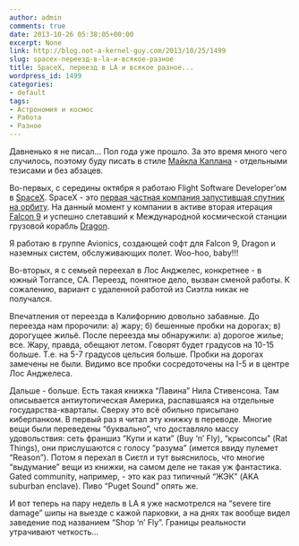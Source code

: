 ```yaml
---
author: admin
comments: true
date: 2013-10-26 05:38:05+00:00
excerpt: None
link: http://blog.not-a-kernel-guy.com/2013/10/25/1499
slug: spacex-переезд-в-la-и-всякое-разное
title: SpaceX, переезд в LA и всякое разное...
wordpress_id: 1499
categories:
- default
tags:
- Астрономия и космос
- Работа
- Разное
---
```


Давненько я не писал… Пол года уже прошло. За это время много чего случилось, поэтому буду писать в стиле [Майкла Каплана](http://blogs.msdn.com/b/michkap/) - отдельными тезисами и без абзацев.

Во-первых, с середины октября я работаю Flight Software Developer’ом в [SpaceX](http://www.spacex.com). SpaceX - это [первая частная компания запустившая спутник на орбиту](http://blog.not-a-kernel-guy.com/2008/09/29/346). На данный момент у компании в активе вторая итерация [Falcon 9](http://www.spacex.com/falcon9) и успешно слетавший к Международной космической станции грузовой корабль [Dragon](http://www.spacex.com/dragon).

Я работаю в группе Avionics, создающей софт для Falcon 9, Dragon и наземных систем, обслуживающих полет. Woo-hoo, baby!!!

<!-- more -->Во-вторых, я с семьей переехал в Лос Анджелес, конкретнее - в южный Torrance, CA. Переезд, понятное дело, вызван сменой работы. К сожалению, вариант с удаленной работой из Сиэтла никак не получался.

Впечатления от переезда в Калифорнию довольно забавные. До переезда нам пророчили: а) жару; б) бешенные пробки на дорогах; в) дорогущее жильё. После переезда мы обнаружили: а) дорогое жилье; все. Жару, правда, обещают летом. Говорят будет градусов на 10-15 больше. Т.е. на 5-7 градусов цельсия больше. Пробки на дорогах замечены не были. Видимо все пробки сосредоточены на I-5 и в центре Лос Анджелеса.

Дальше - больше. Есть такая книжка “Лавина” Нила Стивенсона. Там описывается антиутопическая Америка, распавшаяся на отдельные государства-кварталы. Сверху это всё обильно присыпано киберпанком. В первый раз я читал эту книжку в переводе. Многие вещи были переведены “буквально”, что доставляло массу удовольствия: сеть франшиз “Купи и кати” (Buy ‘n’ Fly), “крысопсы” (Rat Things), они прислушаются с голосу “разума” (имется ввиду пулемет “Reason”). Потом я перехал в Сиєтл и тут выяснилось, что многие “выдумание” вещи из книжки, на самом деле не такая уж фантастика. Gated community, например, - это как раз типичный “ЖЭК” (AKA suburban enclave). Пиво “Puget Sound” опять же.

И вот теперь на пару недель в LA я уже насмотрелся на “severe tire damage” шипы на выезде с кажой парковки, а на днях так вообще видел заведение под названием “Shop ‘n’ Fly”. Границы реальности утрачивают четкость... 


